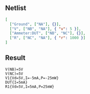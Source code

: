 ## Netlist

```json
[
  ["Ground", ["NA"], {}],
  ["V", ["NB", "NA"], { "v": 5 }],
  ["Ammeter:DUT", ["NB", "NC"], {}],
  ["R", ["NC", "NA"], { "r": 1000 }]
]
```

## Result

```text
V(NB)=5V
V(NC)=5V
V1{Vd=5V,I=-5mA,P=-25mW}
DUT{I=5mA}
R1{Vd=5V,I=5mA,P=25mW}
```
